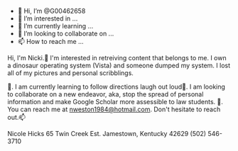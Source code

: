 - 👋 Hi, I’m @G00462658
- 👀 I’m interested in ...
- 🌱 I’m currently learning ...
- 💞️ I’m looking to collaborate on ...
- 📫 How to reach me ...

<!---
G00462658/G00462658 is a ✨ special ✨ repository because its `README.md` (this file) appears on your GitHub profile.
You can click the Preview link to take a look at your changes.
--->
Hi, I'm Nicki.👋 I'm interested in retreiving content that belongs to me. I own a dinosaur operating system (Vista) and someone dumped my system. I lost all of my pictures and personal scribblings.

👀. I am currently learning to follow directions laugh out loud🌱. I am looking to collaborate on a new endeavor, aka, stop the spread of personal information and make Google Scholar more assessible to law students.
💞. You can reach me at nweston1984@hotmail.com. Don't hesitate to reach out.📫


Nicole Hicks
65 Twin Creek Est.
Jamestown, Kentucky 42629
(502) 546-3710






